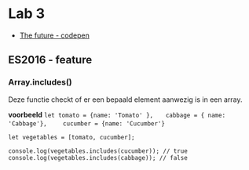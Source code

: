 # Lab 3

- [The future - codepen](https://codepen.io/Boterbram/pen/LYOMKeP)


## ES2016 - feature
### Array.includes()

Deze functie checkt of er een bepaald element aanwezig is in een array.

**voorbeeld**
`let tomato = {name: 'Tomato' },`
`   cabbage = { name: 'Cabbage'},`
`    cucumber = {name: 'Cucumber'}`

`let vegetables = [tomato, cucumber];`

`console.log(vegetables.includes(cucumber)); // true`
`console.log(vegetables.includes(cabbage)); // false`

